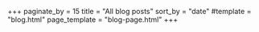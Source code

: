 +++
paginate_by = 15
title = "All blog posts"
sort_by = "date"
#template = "blog.html"
page_template = "blog-page.html"
+++
